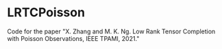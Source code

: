 # LRTCPoisson
Code for the paper "X. Zhang and M. K. Ng. Low Rank Tensor Completion with Poisson Observations, IEEE TPAMI, 2021."
